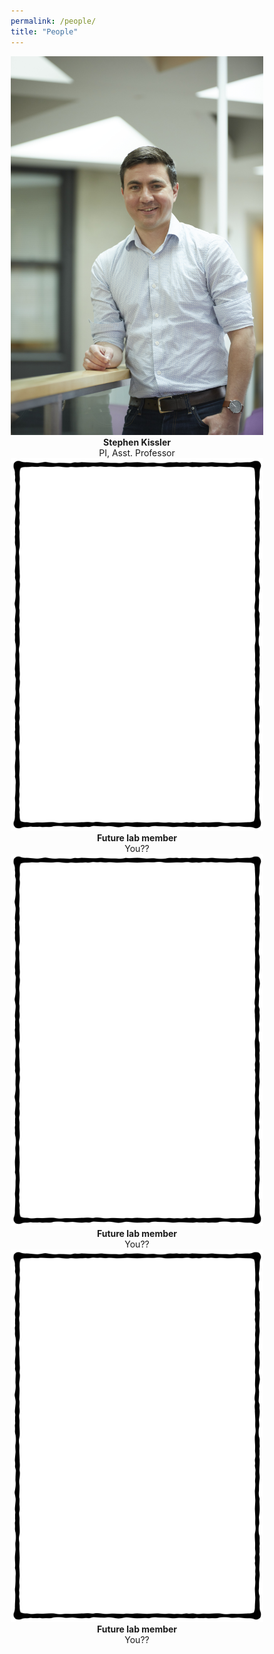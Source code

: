 ```yaml
---
permalink: /people/
title: "People"
---
```


<head>
<meta name="viewport" content="width=device-width, initial-scale=1">
<style>
* {box-sizing: border-box;}

.rowcontainer {
	position:  relative;
	width:  100%;
}

.imgcontainer {
	display: inline-block;
  	position: relative;
  	width: 24%;
}

.image {
  display: block;
  width: 100%;
  height: auto;
  padding: 2px;
  border-radius: 0%;
}

.overlay {
  position: absolute; 
  bottom: 0; 
  background: rgb(0, 0, 0);
  background: rgba(0, 0, 0, 0.5); /* Black see-through */
  color: #f1f1f1; 
  width: 100%;
  transition: .5s ease;
  opacity:0;
  color: white;
  font-size: 14px;
  padding: 14px;
  text-align: center;
}

.imgcontainer:hover .overlay {
  opacity: 1;
}
</style>
</head>


<center>
<div class="rowcontainer">
	<div class="imgcontainer">
		<a href="/people/StephenKissler/"><img src="/assets/images/headshot_hsph_2.jpg" class="image">
		<!-- <div class="overlay">Stephen Kissler</div> --></a>
		<b>Stephen Kissler</b><br>PI, Asst. Professor<br>
	</div>
	<div class="imgcontainer">
		<a href="/people/"><img src="/assets/images/frame.png" class="image">
		<!-- <div class="overlay">Next lab member (you??)</div> --></a>
		<b>Future lab member</b><br>You??
	</div>
	<div class="imgcontainer">
		<a href="/people/"><img src="/assets/images/frame.png" class="image">
		<!-- <div class="overlay">Next lab member (you??)</div> --></a>
		<b>Future lab member</b><br>You??
	</div>
	<div class="imgcontainer">
		<a href="/people/"><img src="/assets/images/frame.png" class="image">
		<!-- <div class="overlay">Next lab member (you??)</div> --></a>
		<b>Future lab member</b><br>You??
</div>	